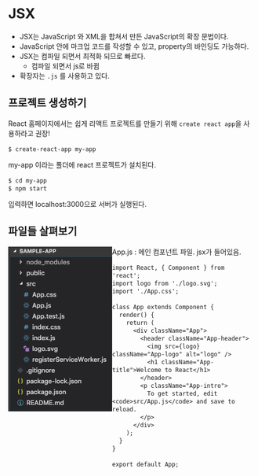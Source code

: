 # JSX
- JSX는 JavaScript 와 XML을 합쳐서 만든 JavaScript의 확장 문법이다.
- JavaScript 안에 마크업 코드를 작성할 수 있고, property의 바인딩도 가능하다.
- JSX는 컴파일 되면서 최적화 되므로 빠르다.
	- 컴파일 되면서 js로 바뀜
- 확장자는 `.js` 를 사용하고 있다.

## 프로젝트 생성하기
React 홈페이지에서는 쉽게 리액트 프로젝트를 만들기 위해 `create react app`을 사용하라고 권장!

```
$ create-react-app my-app
```
my-app 이라는 폴더에 react 프로젝트가 설치된다.

```
$ cd my-app
$ npm start
```
입력하면 localhost:3000으로 서버가 실행된다.

## 파일들 살펴보기
<img src="./img/2/list.jpeg" align=left>

  App.js : 메인 컴포넌트 파일. jsx가 들어있음. 

```
import React, { Component } from 'react';
import logo from './logo.svg';
import './App.css';

class App extends Component {
  render() {
    return (
      <div className="App">
        <header className="App-header">
          <img src={logo} className="App-logo" alt="logo" />
          <h1 className="App-title">Welcome to React</h1>
        </header>
        <p className="App-intro">
          To get started, edit <code>src/App.js</code> and save to reload.
        </p>
      </div>
    );
  }
}

export default App;
```